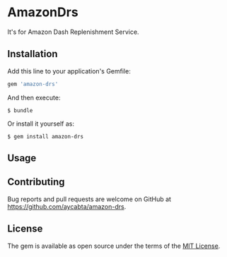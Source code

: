 # AmazonDrs

It's for Amazon Dash Replenishment Service.

## Installation

Add this line to your application's Gemfile:

```ruby
gem 'amazon-drs'
```

And then execute:

    $ bundle

Or install it yourself as:

    $ gem install amazon-drs

## Usage

## Contributing

Bug reports and pull requests are welcome on GitHub at https://github.com/aycabta/amazon-drs.


## License

The gem is available as open source under the terms of the [MIT License](http://opensource.org/licenses/MIT).

